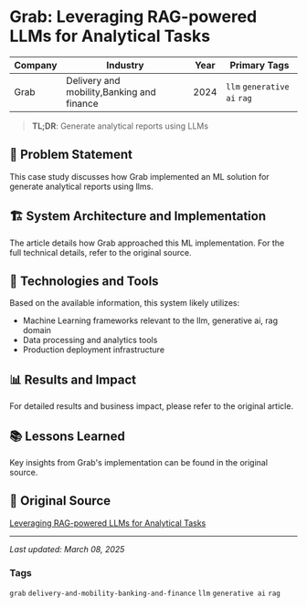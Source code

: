 # Grab: Leveraging RAG-powered LLMs for Analytical Tasks

| Company | Industry | Year | Primary Tags | 
|---------|----------|------|--------------|
| Grab | Delivery and mobility,Banking and finance | 2024 | `llm` `generative ai` `rag` |

> **TL;DR**: Generate analytical reports using LLMs

## 📝 Problem Statement

This case study discusses how Grab implemented an ML solution for generate analytical reports using llms.

## 🏗️ System Architecture and Implementation

The article details how Grab approached this ML implementation. For the full technical details, refer to the original source.

## 🔧 Technologies and Tools

Based on the available information, this system likely utilizes:

- Machine Learning frameworks relevant to the llm, generative ai, rag domain
- Data processing and analytics tools
- Production deployment infrastructure

## 📊 Results and Impact

For detailed results and business impact, please refer to the original article.

## 📚 Lessons Learned

Key insights from Grab's implementation can be found in the original source.

## 🔗 Original Source

[Leveraging RAG-powered LLMs for Analytical Tasks](https://engineering.grab.com/transforming-the-analytics-landscape-with-RAG-powered-LLM)

---

*Last updated: March 08, 2025*

### Tags

`grab` `delivery-and-mobility-banking-and-finance` `llm` `generative ai` `rag`
